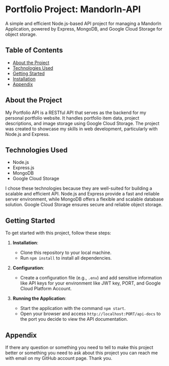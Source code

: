 # Portfolio Project: MandorIn-API

A simple and efficient Node.js-based API project for managing a MandorIn Application, powered by Express, MongoDB, and Google Cloud Storage for object storage.

## Table of Contents

- [About the Project](#about-the-project)
- [Technologies Used](#technologies-used)
- [Getting Started](#getting-started)
- [Installation](#installation)
- [Appendix](#appendix)

## About the Project

My Portfolio API is a RESTful API that serves as the backend for my personal portfolio website. It handles portfolio item data, project descriptions, and image storage using Google Cloud Storage. The project was created to showcase my skills in web development, particularly with Node.js and Express.

## Technologies Used

- Node.js
- Express.js
- MongoDB
- Google Cloud Storage

I chose these technologies because they are well-suited for building a scalable and efficient API. Node.js and Express provide a fast and reliable server environment, while MongoDB offers a flexible and scalable database solution. Google Cloud Storage ensures secure and reliable object storage.

## Getting Started

To get started with this project, follow these steps:

1. **Installation**:
   - Clone this repository to your local machine.
   - Run `npm install` to install all dependencies.

2. **Configuration**:
   - Create a configuration file (e.g., `.env`) and add sensitive information like API keys for your environment like JWT key, PORT, and Google Cloud Platform Account.

3. **Running the Application**:
   - Start the application with the command `npm start`.
   - Open your browser and access `http://localhost:PORT/api-docs` to the port you decide to view the API documentation.

## Appendix

If there any question or something you need to tell to make this project better or something you need to ask about this project you can reach me with email on my GitHub account page. Thank you.
